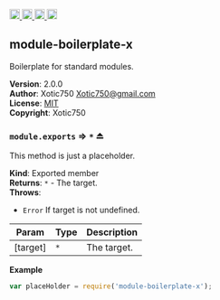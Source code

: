 <a href="https://travis-ci.org/Xotic750/module-boilerplate-x"
   title="Travis status">
<img
   src="https://travis-ci.org/Xotic750/module-boilerplate-x.svg?branch=master"
   alt="Travis status" height="18"/>
</a>
<a href="https://david-dm.org/Xotic750/module-boilerplate-x"
   title="Dependency status">
<img src="https://david-dm.org/Xotic750/module-boilerplate-x.svg"
   alt="Dependency status" height="18"/>
</a>
<a href="https://david-dm.org/Xotic750/module-boilerplate-x#info=devDependencies"
   title="devDependency status">
<img src="https://david-dm.org/Xotic750/module-boilerplate-x/dev-status.svg"
   alt="devDependency status" height="18"/>
</a>
<a href="https://badge.fury.io/js/module-boilerplate-x" title="npm version">
<img src="https://badge.fury.io/js/module-boilerplate-x.svg"
   alt="npm version" height="18"/>
</a>
<a name="module_module-boilerplate-x"></a>

## module-boilerplate-x
Boilerplate for standard modules.

**Version**: 2.0.0  
**Author**: Xotic750 <Xotic750@gmail.com>  
**License**: [MIT](&lt;https://opensource.org/licenses/MIT&gt;)  
**Copyright**: Xotic750  
<a name="exp_module_module-boilerplate-x--module.exports"></a>

### `module.exports` ⇒ <code>\*</code> ⏏
This method is just a placeholder.

**Kind**: Exported member  
**Returns**: <code>\*</code> - The target.  
**Throws**:

- <code>Error</code> If target is not undefined.


| Param | Type | Description |
| --- | --- | --- |
| [target] | <code>\*</code> | The target. |

**Example**  
```js
var placeHolder = require('module-boilerplate-x');
```
